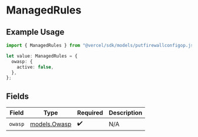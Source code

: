 # ManagedRules

## Example Usage

```typescript
import { ManagedRules } from "@vercel/sdk/models/putfirewallconfigop.js";

let value: ManagedRules = {
  owasp: {
    active: false,
  },
};
```

## Fields

| Field                              | Type                               | Required                           | Description                        |
| ---------------------------------- | ---------------------------------- | ---------------------------------- | ---------------------------------- |
| `owasp`                            | [models.Owasp](../models/owasp.md) | :heavy_check_mark:                 | N/A                                |